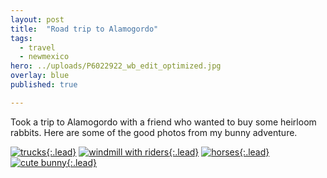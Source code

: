 ```yaml
---
layout: post
title:  "Road trip to Alamogordo"
tags:
  - travel
  - newmexico
hero: ../uploads/P6022922_wb_edit_optimized.jpg
overlay: blue
published: true

---
```


Took a trip to Alamogordo with a friend who wanted to buy some heirloom rabbits. Here are some of the good photos from my bunny adventure.

[![trucks](../uploads/P6022922_wb_edit_optimized.jpg){:.lead}](../uploads/P6022922_wb_edit.jpg)
[![windmill with riders](../uploads/P6022919_wb_edit_optimized.jpg){:.lead}](../uploads/P6022919_wb_edit.jpg)
[![horses](../uploads/P6022895_optimized.jpg){:.lead}](../uploads/P6022895.jpg)
[![cute bunny](../uploads/IMAG1510_optimized.jpg){:.lead}](../uploads/IMAG1510.jpg)